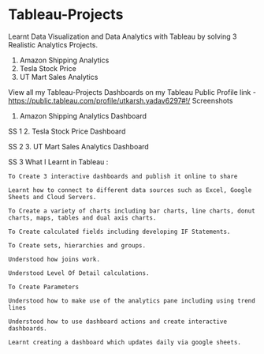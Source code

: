 # Tableau-Projects
Learnt Data Visualization and Data Analytics with Tableau by solving 3 Realistic Analytics Projects.

  1. Amazon Shipping Analytics    
  2. Tesla Stock Price            
  3. UT Mart Sales Analytics            
  

View all my Tableau-Projects Dashboards on my Tableau Public Profile link - https://public.tableau.com/profile/utkarsh.yadav6297#!/
Screenshots
1. Amazon Shipping Analytics Dashboard

SS 1
2. Tesla Stock Price Dashboard

SS 2
3. UT Mart Sales Analytics Dashboard

SS 3
What I Learnt in Tableau :

    To Create 3 interactive dashboards and publish it online to share

    Learnt how to connect to different data sources such as Excel, Google Sheets and Cloud Servers.

    To Create a variety of charts including bar charts, line charts, donut charts, maps, tables and dual axis charts.

    To Create calculated fields including developing IF Statements.

    To Create sets, hierarchies and groups.

    Understood how joins work.

    Understood Level Of Detail calculations.

    To Create Parameters

    Understood how to make use of the analytics pane including using trend lines

    Understood how to use dashboard actions and create interactive dashboards.

    Learnt creating a dashboard which updates daily via google sheets.


